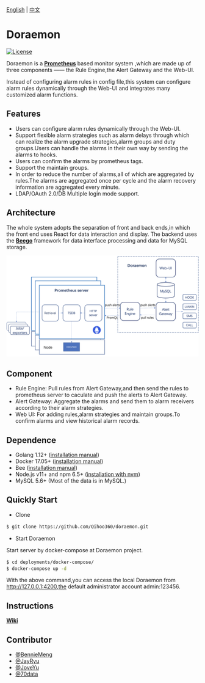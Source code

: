 [English](https://github.com/Qihoo360/doraemon/blob/master/README.md) | [中文](https://github.com/Qihoo360/doraemon/blob/master/README-CN.md)  

# Doraemon

[![License](https://img.shields.io/badge/License-Apache%202.0-blue.svg)](https://github.com/Qihoo360/doraemon/blob/master/LICENSE)

Doraemon is a **[Prometheus](https://prometheus.io)** based monitor system ,which are made up of three components —— the Rule Engine,the Alert Gateway and the Web-UI.

Instead of configuring alarm rules in config file,this system can configure alarm rules dynamically through the Web-UI and integrates many customized alarm functions. 

## Features

- Users can configure alarm rules dynamically through the Web-UI.
- Support flexible alarm strategies such as alarm delays through which can realize the alarm upgrade strategies,alarm groups and duty groups.Users can handle the alarms in their own way by sending the alarms to hooks.
- Users can confirm the alarms by prometheus tags.
- Support the maintain groups.
- In order to reduce the number of alarms,all of which are aggregated by rules.The alarms are aggregated once per cycle and the alarm recovery information are aggregated every minute.
- LDAP/OAuth 2.0/DB Multiple login mode support.

## Architecture

The whole system adopts the separation of front and back ends,in which the front end uses React for data interaction and display.
The backend uses the **[Beego](https://beego.me)** framework for data interface processing and data for MySQL storage.  
  
![Architecture](docs/images/Architecture.png)  

## Component
- Rule Engine: Pull rules from Alert Gateway,and then send the rules to prometheus server to caculate and push the alerts to Alert Gateway.
- Alert Gateway: Aggregate the alarms and send them to alarm receivers according to their alarm strategies.
- Web UI: For adding rules,alarm strategies and maintain groups.To confirm alarms and view historical alarm records.

## Dependence

- Golang 1.12+ ([installation manual](https://golang.org/dl/))
- Docker 17.05+ ([installation manual](https://docs.docker.com/install))
- Bee ([installation manual](https://github.com/beego/bee))
- Node.js v11+ and npm 6.5+ ([installation with nvm](https://github.com/creationix/nvm#usage))
- MySQL 5.6+ (Most of the data is in MySQL.)

## Quickly Start

- Clone

```bash
$ git clone https://github.com/Qihoo360/doraemon.git
```

- Start Doraemon

Start server by docker-compose at Doraemon project.

```bash
$ cd deployments/docker-compose/
$ docker-compose up -d
```

With the above command,you can access the local Doraemon from http://127.0.0.1:4200,the default administrator account admin:123456.  

## Instructions

**[Wiki](https://github.com/Qihoo360/doraemon/README)**

## Contributor  

- [@BennieMeng](https://github.com/BennieMeng)  
- [@JayRyu](https://github.com/jayryu)  
- [@JoveYu](https://github.com/JoveYu)
- [@70data](https://github.com/70data)

